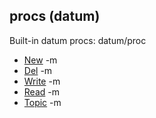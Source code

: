 ## procs (datum)


Built-in datum procs:
datum/proc
*   [New](/ref/datum/proc/New.md) -m
*   [Del](/ref/datum/proc/Del.md) -m
*   [Write](/ref/datum/proc/Write.md) -m
*   [Read](/ref/datum/proc/Read.md) -m
*   [Topic](/ref/datum/proc/Topic.md) -m
